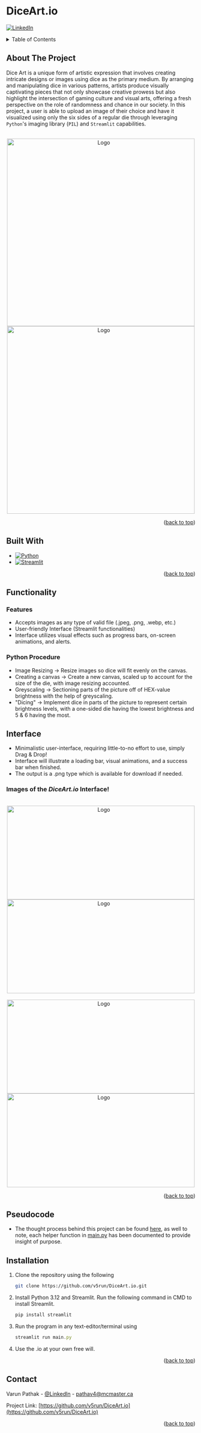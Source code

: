 # DiceArt.io
<!-- Improved compatibility of back to top link: See: https://github.com/othneildrew/Best-README-Template/pull/73 -->
<a name="readme-top"></a>

<!-- PROJECT SHIELDS -->
<!--
*** I'm using markdown "reference style" links for readability.
*** Reference links are enclosed in brackets [ ] instead of parentheses ( ).
*** See the bottom of this document for the declaration of the reference variables
*** for contributors-url, forks-url, etc. This is an optional, concise syntax you may use.
*** https://www.markdownguide.org/basic-syntax/#reference-style-links

[![Contributors][contributors-shield]][contributors-url]
[![Forks][forks-shield]][forks-url]
[![Stargazers][stars-shield]][stars-url]
[![Issues][issues-shield]][issues-url]
[![MIT License][license-shield]][license-url]
-->
[![LinkedIn][linkedin-shield]][linkedin-url]


<!-- TABLE OF CONTENTS -->
<details>
  <summary>Table of Contents</summary>
  <ol>
    <li>
      <a href="#about-the-project">About The Project</a>
      <ul>
        <li><a href="#built-with">Built With</a></li>
      </ul>
    </li>
    <li>
      <a href="#functionality">Functionality</a>
      <ul>
        <li><a href="#features">Features</a></li>
        <li><a href="#python-procedure">Python Procedure</a></li>
      </ul>
    </li>
    <li><a href="#interface">Interface</a></li>
    <li><a href="#pseudocode">Pseudocode</a></li>
    <li><a href="#installation">Installation</a></li>
    <li><a href="#contact">Contact</a></li>
  </ol>
</details>



<!-- ABOUT THE PROJECT -->
## About The Project

Dice Art is a unique form of artistic expression that involves creating intricate designs or images using dice as the primary medium. By arranging and manipulating dice in various patterns, artists produce visually captivating pieces that not only showcase creative prowess but also highlight the intersection of gaming culture and visual arts, offering a fresh perspective on the role of randomness and chance in our society. In this project, a user is able to upload an image of their choice and have it visualized using only the six sides of a regular die through leveraging `Python`'s imaging library (`PIL`) and `Streamlit` capabilities. 

<br />
<div align="center">
  <a href="https://github.com/v5run/DiceArt.io/">
    <img src="https://cdn.discordapp.com/attachments/861650755555295255/1195602835463737506/barack.png?ex=65b496e9&is=65a221e9&hm=960bbf0418287d38cc1a77b944e8be7ee1b67daf63962cfe56fb2b2084a454a9&" alt="Logo" width="500" height="500">
    <img src="https://cdn.discordapp.com/attachments/861650755555295255/1195602785316655104/final.png?ex=65b496dd&is=65a221dd&hm=24b3fe5e8d69c030e269064aeba6ba608269b31e2f2d0e72367196ad042098f9&" alt="Logo" width="500" height="500">
  </a>
</div>

<p align="right">(<a href="#readme-top">back to top</a>)</p>



## Built With

* [![Python](https://img.shields.io/badge/Python_3.12-faee02?style=for-the-badge&logo=Python&logoColor=042e8a)](https://www.python.org/)
* [![Streamlit](https://img.shields.io/badge/Streamlit-faf7f7?style=for-the-badge&logo=Streamlit&logoColor=fa231b)](https://streamlit.io/)

<p align="right">(<a href="#readme-top">back to top</a>)</p>



<!-- GETTING STARTED -->
## Functionality

### Features

* Accepts images as any type of valid file (.jpeg, .png, .webp, etc.)
* User-friendly Interface (Streamlit functionalities)
* Interface utilizes visual effects such as progress bars, on-screen animations, and alerts.

### Python Procedure

* Image Resizing -> Resize images so dice will fit evenly on the canvas.
* Creating a canvas -> Create a new canvas, scaled up to account for the size of the die, with image resizing accounted.
* Greyscaling -> Sectioning parts of the picture off of HEX-value brightness with the help of greyscaling.
* "Dicing" -> Implement dice in parts of the picture to represent certain brightness levels, with a one-sided die having the lowest brightness and 5 & 6 having the most.

## Interface

* Minimalistic user-interface, requiring little-to-no effort to use, simply Drag & Drop!
* Interface will illustrate a loading bar, visual animations, and a success bar when finished.
* The output is a .png type which is available for download if needed.

### Images of the *DiceArt.io* Interface!
<br />
<div align="center">
  <a href="https://github.com/v5run/DiceArt.io/">
    <img src="https://cdn.discordapp.com/attachments/861650755555295255/1195612269338431528/image.png?ex=65b49fb2&is=65a22ab2&hm=c76f0f4506c86351751d74e643188acb5aabebd1a9054c3ab2668c1d3f8a6ed1&" alt="Logo" width="500" height="250">
    <img src="https://cdn.discordapp.com/attachments/861650755555295255/1195613086137192448/image.png?ex=65b4a075&is=65a22b75&hm=245145170fde69865327c2927f754fff64cf3ff57813a76925d3f12266bc31b3&" alt="Logo" width="500" height="250">
  </a>
</div>

<br />
<div align="center">
  <a href="https://github.com/v5run/DiceArt.io/">
    <img src="https://cdn.discordapp.com/attachments/861650755555295255/1195613353360502794/image.png?ex=65b4a0b4&is=65a22bb4&hm=f6b3a247e40199464aac46d1d54b3fc343e0026945d75a63e9a9155af384c810&" alt="Logo" width="500" height="250">
    <img src="https://cdn.discordapp.com/attachments/861650755555295255/1195612841743482900/image.png?ex=65b4a03a&is=65a22b3a&hm=8cd9537ef0de76110d83f04fe98e0fd2559f94af1a9757462c74cb47fe2e61a1&" alt="Logo" width="500" height="250">
  </a>
</div>

<p align="right">(<a href="#readme-top">back to top</a>)</p>

## Pseudocode
*  The thought process behind this project can be found [here](https://github.com/v5run/DiceArt.io/blob/main/plan.py), as well to note, each helper function in [main.py](https://github.com/v5run/DiceArt.io/blob/main/main.py) has been documented to provide insight of purpose.

## Installation

1. Clone the repository using the following
   ```sh
   git clone https://github.com/v5run/DiceArt.io.git
   ```
2. Install Python 3.12 and Streamlit. Run the following command in CMD to install Streamlit.
   ```sh
   pip install streamlit
   ```
3. Run the program in any text-editor/terminal using
   ```js
   streamlit run main.py
   ```
4. Use the .io at your own free will.

<p align="right">(<a href="#readme-top">back to top</a>)</p>


<!-- CONTACT -->
## Contact

Varun Pathak - [@LinkedIn](https://www.linkedin.com/in/varun-pathak-869351252/) - pathav4@mcmaster.ca

Project Link: [https://github.com/v5run/DiceArt.io](https://github.com/v5run/DiceArt.io)

<p align="right">(<a href="#readme-top">back to top</a>)</p>


<!-- MARKDOWN LINKS & IMAGES -->
<!-- https://www.markdownguide.org/basic-syntax/#reference-style-links -->
[contributors-shield]: https://img.shields.io/github/contributors/github_username/repo_name.svg?style=for-the-badge
[contributors-url]: https://github.com/github_username/repo_name/graphs/contributors
[forks-shield]: https://img.shields.io/github/forks/github_username/repo_name.svg?style=for-the-badge
[forks-url]: https://github.com/github_username/repo_name/network/members
[stars-shield]: https://img.shields.io/github/stars/github_username/repo_name.svg?style=for-the-badge
[stars-url]: https://github.com/github_username/repo_name/stargazers
[issues-shield]: https://img.shields.io/github/issues/github_username/repo_name.svg?style=for-the-badge
[issues-url]: https://github.com/github_username/repo_name/issues
[license-shield]: https://img.shields.io/github/license/github_username/repo_name.svg?style=for-the-badge
[license-url]: https://github.com/github_username/repo_name/blob/master/LICENSE.txt
[linkedin-shield]: https://img.shields.io/badge/-LinkedIn-black.svg?style=for-the-badge&logo=linkedin&colorB=081cfc
[linkedin-url]: https://www.linkedin.com/in/varun-pathak-869351252/
[product-screenshot]: images/screenshot.png
[Next.js]: https://img.shields.io/badge/next.js-000000?style=for-the-badge&logo=nextdotjs&logoColor=white
[Next-url]: https://nextjs.org/
[React.js]: https://img.shields.io/badge/React-20232A?style=for-the-badge&logo=react&logoColor=61DAFB
[React-url]: https://reactjs.org/
[Vue.js]: https://img.shields.io/badge/Vue.js-35495E?style=for-the-badge&logo=vuedotjs&logoColor=4FC08D
[Vue-url]: https://vuejs.org/
[Angular.io]: https://img.shields.io/badge/Angular-DD0031?style=for-the-badge&logo=angular&logoColor=white
[Angular-url]: https://angular.io/
[Svelte.dev]: https://img.shields.io/badge/Svelte-4A4A55?style=for-the-badge&logo=svelte&logoColor=FF3E00
[Svelte-url]: https://svelte.dev/
[Laravel.com]: https://img.shields.io/badge/Laravel-FF2D20?style=for-the-badge&logo=laravel&logoColor=white
[Laravel-url]: https://laravel.com
[Bootstrap.com]: https://img.shields.io/badge/Bootstrap-563D7C?style=for-the-badge&logo=bootstrap&logoColor=white
[Bootstrap-url]: https://getbootstrap.com
[JQuery.com]: https://img.shields.io/badge/jQuery-0769AD?style=for-the-badge&logo=jquery&logoColor=white
[JQuery-url]: https://jquery.com

